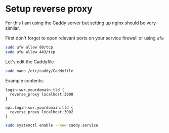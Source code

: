 # Setup reverse proxy

For this I am using the [Caddy](https://caddyserver.com/) server but setting up nginx should be very similar.

First don't forget to open relevant ports on your service firewall or using `ufw`

```sh
sudo ufw allow 80/tcp
sudo ufw allow 443/tcp
```

Let's edit the Caddyfile

```sh
sudo nano /etc/caddy/Caddyfile
```

Example contents:

```
login-swr.yourdomain.tld {
  reverse_proxy localhost:3000
}

api.login-swr.yourdomain.tld {
  reverse_proxy localhost:3002
}
```

```sh
sudo systemctl enable --now caddy.service
```
